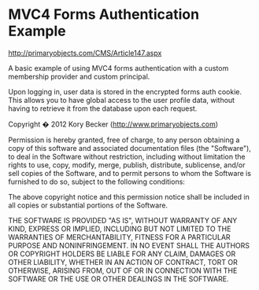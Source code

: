 MVC4 Forms Authentication Example
===================
http://primaryobjects.com/CMS/Article147.aspx

A basic example of using MVC4 forms authentication with a custom membership provider and custom principal.

Upon logging in, user data is stored in the encrypted forms auth cookie. This allows you to have global access to the user profile data, without having to retrieve it from the database upon each request.

Copyright � 2012 Kory Becker (http://www.primaryobjects.com)

Permission is hereby granted, free of charge, to any person obtaining
a copy of this software and associated documentation files (the
"Software"), to deal in the Software without restriction, including
without limitation the rights to use, copy, modify, merge, publish,
distribute, sublicense, and/or sell copies of the Software, and to
permit persons to whom the Software is furnished to do so, subject to
the following conditions:

The above copyright notice and this permission notice shall be
included in all copies or substantial portions of the Software.

THE SOFTWARE IS PROVIDED "AS IS", WITHOUT WARRANTY OF ANY KIND,
EXPRESS OR IMPLIED, INCLUDING BUT NOT LIMITED TO THE WARRANTIES OF
MERCHANTABILITY, FITNESS FOR A PARTICULAR PURPOSE AND
NONINFRINGEMENT. IN NO EVENT SHALL THE AUTHORS OR COPYRIGHT HOLDERS BE
LIABLE FOR ANY CLAIM, DAMAGES OR OTHER LIABILITY, WHETHER IN AN ACTION
OF CONTRACT, TORT OR OTHERWISE, ARISING FROM, OUT OF OR IN CONNECTION
WITH THE SOFTWARE OR THE USE OR OTHER DEALINGS IN THE SOFTWARE.